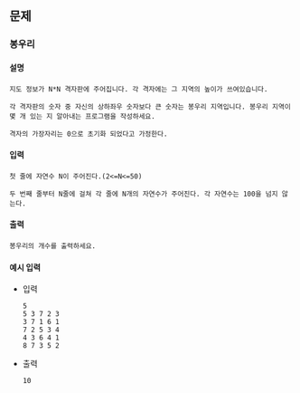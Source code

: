## 문제

###  봉우리

#### 설명
```
지도 정보가 N*N 격자판에 주어집니다. 각 격자에는 그 지역의 높이가 쓰여있습니다.

각 격자판의 숫자 중 자신의 상하좌우 숫자보다 큰 숫자는 봉우리 지역입니다. 봉우리 지역이 몇 개 있는 지 알아내는 프로그램을 작성하세요.

격자의 가장자리는 0으로 초기화 되었다고 가정한다.
```

#### 입력
```
첫 줄에 자연수 N이 주어진다.(2<=N<=50)

두 번째 줄부터 N줄에 걸쳐 각 줄에 N개의 자연수가 주어진다. 각 자연수는 100을 넘지 않는다.
```

#### 출력
```
봉우리의 개수를 출력하세요.
```

#### 예시 입력
- 입력
    ```
    5
    5 3 7 2 3
    3 7 1 6 1
    7 2 5 3 4
    4 3 6 4 1
    8 7 3 5 2
    ```
- 출력
    ```
  10    
  ```
